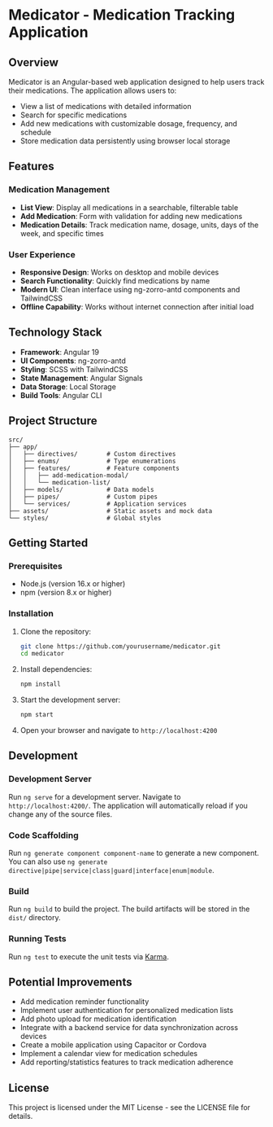 # Medicator - Medication Tracking Application

## Overview

Medicator is an Angular-based web application designed to help users track their medications. The application allows users to:

- View a list of medications with detailed information
- Search for specific medications
- Add new medications with customizable dosage, frequency, and schedule
- Store medication data persistently using browser local storage

## Features

### Medication Management
- **List View**: Display all medications in a searchable, filterable table
- **Add Medication**: Form with validation for adding new medications
- **Medication Details**: Track medication name, dosage, units, days of the week, and specific times

### User Experience
- **Responsive Design**: Works on desktop and mobile devices
- **Search Functionality**: Quickly find medications by name
- **Modern UI**: Clean interface using ng-zorro-antd components and TailwindCSS
- **Offline Capability**: Works without internet connection after initial load

## Technology Stack

- **Framework**: Angular 19
- **UI Components**: ng-zorro-antd
- **Styling**: SCSS with TailwindCSS
- **State Management**: Angular Signals
- **Data Storage**: Local Storage
- **Build Tools**: Angular CLI

## Project Structure

```
src/
├── app/
│   ├── directives/        # Custom directives
│   ├── enums/             # Type enumerations
│   ├── features/          # Feature components
│   │   ├── add-medication-modal/
│   │   └── medication-list/
│   ├── models/            # Data models
│   ├── pipes/             # Custom pipes
│   └── services/          # Application services
├── assets/                # Static assets and mock data
└── styles/                # Global styles
```

## Getting Started

### Prerequisites

- Node.js (version 16.x or higher)
- npm (version 8.x or higher)

### Installation

1. Clone the repository:
   ```bash
   git clone https://github.com/yourusername/medicator.git
   cd medicator
   ```

2. Install dependencies:
   ```bash
   npm install
   ```

3. Start the development server:
   ```bash
   npm start
   ```

4. Open your browser and navigate to `http://localhost:4200`

## Development

### Development Server

Run `ng serve` for a development server. Navigate to `http://localhost:4200/`. The application will automatically reload if you change any of the source files.

### Code Scaffolding

Run `ng generate component component-name` to generate a new component. You can also use `ng generate directive|pipe|service|class|guard|interface|enum|module`.

### Build

Run `ng build` to build the project. The build artifacts will be stored in the `dist/` directory.

### Running Tests

Run `ng test` to execute the unit tests via [Karma](https://karma-runner.github.io).

## Potential Improvements

- Add medication reminder functionality
- Implement user authentication for personalized medication lists
- Add photo upload for medication identification
- Integrate with a backend service for data synchronization across devices
- Create a mobile application using Capacitor or Cordova
- Implement a calendar view for medication schedules
- Add reporting/statistics features to track medication adherence

## License

This project is licensed under the MIT License - see the LICENSE file for details.
